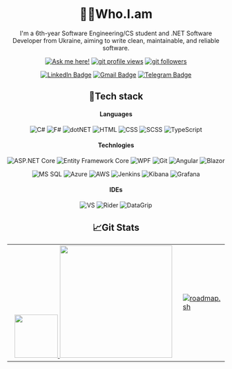 <div align=center>
  
👨‍💻Who.I.am
============================================================================================================================
  
I'm a 6th-year Software Engineering/CS student and .NET Software Developer from Ukraine, aiming to write clean, maintainable, and reliable software.
  
[![Ask me here!](https://img.shields.io/badge/Ask_Me_Anything-yellow?style=flat)](https://github.com/grafanaKibana/grafanaKibana/issues/new)
[![git profile views](https://komarev.com/ghpvc/?username=grafanaKibana&color=brightgreen&style=flat)](https://github.com/grafanaKibana)
[![git followers](https://img.shields.io/github/followers/grafanaKibana?style=social)](https://github.com/login?return_to=https%3A%2F%2Fgithub.com%2FgrafanaKibana)

[![LinkedIn Badge](https://img.shields.io/badge/-Nikita_Reshetnik-%230177B5?style=flat&logo=linkedin)](https://www.linkedin.com/in/nikitareshetnik/)
[![Gmail Badge](https://img.shields.io/badge/-reshetnik.nikita@gmail.com-c14438?style=flat&logo=Gmail&logoColor=white&link=mailto:reshetnik.nikita@gmail.com)](mailto:reshetnik.nikita@gmail.com)
[![Telegram Badge](https://img.shields.io/badge/reshetnigram-2CA5E0?style=flat&logo=telegram&logoColor=white)](https://telegram.im/@reshetnigram)
  


🔧Tech stack 
------------------------------------------------------------------------------------------------------------------------------

#### Languages

![C#](https://img.shields.io/badge/-CSharp-0078D4?logo=sharp&logoColor=fff)
![F#](https://img.shields.io/badge/-FSharp-5D3FD3?logo=fsharp&logoColor=fff)
![dotNET](https://img.shields.io/badge/.NET-512BD4?logo=dotnet&logoColor=fff)
![HTML](https://img.shields.io/badge/-HTML-E34F26?logo=HTML5&logoColor=fff)
![CSS](https://img.shields.io/badge/-CSS-1572B6?logo=CSS3&logoColor=fff)
![SCSS](https://img.shields.io/badge/-SCSS-CC6699?logo=sass&logoColor=fff)
![TypeScript](https://img.shields.io/badge/-TypeScript-3178C6?logo=TypeScript&logoColor=fff)

  
#### Technlogies
  
![ASP.NET Core](https://img.shields.io/badge/-ASP.NET%20Core-blue?logo=.net&logoColor=fff)
![Entity Framework Core](https://img.shields.io/badge/-Entity_Framework_Core-0078D7?logo=dotnet&logoColor=fff)
![WPF](https://img.shields.io/badge/-WPF-0078D7?logo=dotnet&logoColor=fff)
![Git](https://img.shields.io/badge/-Git-F05032?logo=git&logoColor=fff)
![Angular](https://img.shields.io/badge/-Angular-DD0031?logo=angular&logoColor=fff)
![Blazor](https://img.shields.io/badge/-Blazor-512BD4?logo=blazor&logoColor=fff)

![MS SQL](https://img.shields.io/badge/Microsoft_SQL_Server-CC2927?logo=microsoft-sql-server&logoColor=fff)
![Azure](https://img.shields.io/badge/-Azure-0078D4?&logo=Microsoft-Azure&logoColor=fff)
![AWS](https://img.shields.io/badge/-AWS-FF9900?logo=amazonwebservices&logoColor=fff)
![Jenkins](https://img.shields.io/badge/-Jenkins-D24939?&logo=jenkins&logoColor=fff)
![Kibana](https://img.shields.io/badge/-Kibana-005571?&logo=kibana&logoColor=fff)
![Grafana](https://img.shields.io/badge/-Grafana-F46800?&logo=grafana&logoColor=fff)

#### IDEs

![VS](https://img.shields.io/badge/-VisualStudio-5C2D91?&logo=VisualStudio&logoColor=fff)
![Rider](https://img.shields.io/badge/-Rider-000000?&logo=Rider&logoColor=fff)
![DataGrip](https://img.shields.io/badge/-DataGrip-000000?&logo=DataGrip&logoColor=fff)
  
📈Git Stats 
------------------------------------------------------------------------------------------------------------------------------------------------------------
  <table>
    <tr>
        <td align=center width="400px">
            <a href="https://gitstats.me/grafanaKibana">
                <img height="100px" src="https://github-readme-stats.vercel.app/api?username=grafanaKibana&include_all_commits=true&count_private=true&hide_border=true&theme=default&hide=contribs,issues&show_icons=true&hide_title=true" />
            </a>
             <a href="https://gitstats.me/grafanaKibana">
                <img height="260px" src="https://github-readme-stats.vercel.app/api/top-langs/?username=grafanaKibana&layout=compact&&hide=javascript&langs_count=8&theme=default&hide_border=true" /> 
            </a>
        </td>
        <td>
          <a href="https://roadmap.sh"><img src="https://roadmap.sh/card/tall/66d1c6e1553501e3c32755f0?variant=light&roadmaps=66c34203837d383f4a09246b%2Cai-data-scientist%2Cblockchain%2Capi-design" alt="roadmap.sh"/></a>
        </td>
    </tr>
</table>
</div>
